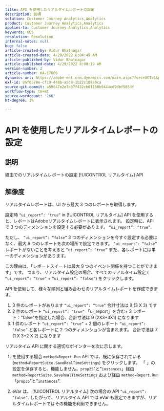 ```yaml
---
title: API を使用したリアルタイムレポートの設定
description: 説明
solution: Customer Journey Analytics,Analytics
product: Customer Journey Analytics,Analytics
applies-to: Customer Journey Analytics,Analytics
keywords: KCS
resolution: Resolution
internal-notes: null
bug: false
article-created-by: Vidur Bhatnagar
article-created-date: 4/29/2022 8:04:49 AM
article-published-by: Vidur Bhatnagar
article-published-date: 4/29/2022 8:08:19 AM
version-number: 2
article-number: KA-17606
dynamics-url: https://adobe-ent.crm.dynamics.com/main.aspx?forceUCI=1&pagetype=entityrecord&etn=knowledgearticle&id=98a76807-93c7-ec11-a7b6-0022480a1de4
exl-id: 86f0578e-cfc9-448b-aac8-1b22c108a0ca
source-git-commit: a59847e2e7e37f432cb01150b9444cd9dbf585df
workflow-type: tm+mt
source-wordcount: '266'
ht-degree: 1%

---
```


# API を使用したリアルタイムレポートの設定

## 説明

経由でのリアルタイムレポートの設定 [!UICONTROL リアルタイム] API

## 解像度

リアルタイムレポートは、UI から最大 3 つのレポートを取得します。

設定時 `“ui_report”: “true”` in [!UICONTROL リアルタイム] API を使用すると、レポートはAdobeリアルタイムレポートに表示されます。 設定時に、API で 3 つのディメンションを設定する必要があります。 `“ui_report”: “true”`.

ただし、 `“ui_report”: “false”` 3 つのディメンションを今すぐ設定する必要はなく、最大 9 つのレポートを次の場所で設定できます。 `“ui_report”: “false”` レポートがないことを考えると `“ui_report”: “true”` また、各レポートには単一のディメンションがあります。

この理由は、「レポートスイートは最大 9 つのイベント関係を持つことができます」です。 つまり、リアルタイム設定の場合、すべてのリアルタイム設定 ( `“ui_report”: “true”` + `“ui_report”: “false”`) をクリックします。

API を使用して、様々な順列と組み合わせのリアルタイムレポートを作成できます。

1. 3 件のレポートがあります `“ui_report”: “true”` 合計寸法は 9 (3 X 3) です
1. 2 件のレポート `“ui_report”: “true”` 「ui_report」を含む+ 3 レポート：&quot;false&quot;を指定した場合、合計寸法は 9 (2X3+3X1) になります
1. 1 件のレポート `“ui_report”: “true”` + 2 個のレポート `“ui_report”: “false”` と各レポートに 2 つのディメンションが含まれます。 合計寸法は 7 (1 X 3+2 X 2) になります

リアルタイム API に関する適切なポインターを次に示します。

1. を使用する場合 `method=Report.Run` API では、既に保存されている (`method=ReportSuite.SaveRealTimeSettings`) をクリックします。 「 」の設定を保存すると、機能しません。`prop25`&quot;と&quot;`instances`」経由 `method=ReportSuite.SaveRealTimeSettings` および経由 `method=Report.Run` 「`prop35`&quot;と&quot;`instances`&quot;.

1. eVar は、 [!UICONTROL リアルタイム] 次の場合の API `“ui_report”: “false”`. したがって、リアルタイム API では eVar も設定できますが、リアルタイムレポートではその機能を利用できません。

